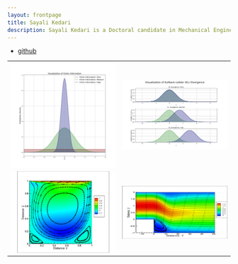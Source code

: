 ```yaml
---
layout: frontpage
title: Sayali Kedari
description: Sayali Kedari is a Doctoral candidate in Mechanical Engineering at the University of Cincinnati.
---
```


<div class="navbar">
  <div class="navbar-inner">
      <ul class="nav">
          <li><a href="https://github.com/sayrjked">github</a></li>
      </ul>
  </div>
</div>

<table class="wide">
<tr>
  <td class="left">
     <img src="assets/pics/FisherInfo_likelihoodsrepresn.jpg" alt="FIrepresn" title="Fisher Information - representation"/>
  </td>
  <td class="right">
    <img src="assets/pics/KLdivergence_representn.jpg" alt="KLrepresn" title="KL Divergence - representation"/>
  </td>
</tr>
<tr>
  <td class="left">
        <img src="assets/publpics/cavityM2.pdf" alt="Lid driven cavity" title="Contours of streamlines in the square lid driven cavity (2016)"/>
    </a>
  </td>
  <td class="right">
        <img src="assets/publpics/expansion15_800x400.pdf" alt="asymmetric sudden expansion" title="Contours of streamlines in the asymmetric sudden expansion (2016)"/>
    </a>
  </td>
</tr>
</table>